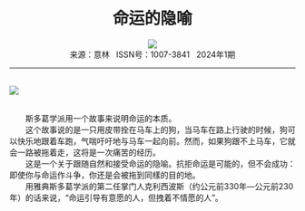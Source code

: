 # <center>命运的隐喻</center>

<div align=center><img src="http://fslib.vip.qikan.cn/img.ashx?key=%d7%f7%d5%df%a3%ba%a3%db%c3%c0%a3%dd%b4%f3%ce%c0%a1%a4%b7%c6%b5%c2%c0%d5"></div>

<center>来源：意林   ISSN号：1007-3841   2024年1期</center>

* * *

<br>![](http://img.resource.qikan.cn/markvip/qkimages/yili/yili202401/yili20240161-1-l.jpg)

  
<br>　　斯多葛学派用一个故事来说明命运的本质。  
　　这个故事说的是一只用皮带拴在马车上的狗，当马车在路上行驶的时候，狗可以快乐地跟着车跑，气喘吁吁地与马车一起向前。然而，如果狗跟不上马车，它就会一路被拖着走，这将是一次痛苦的经历。  
　　这是一个关于跟随自然和接受命运的隐喻。抗拒命运是可能的，但不会成功：即使你与命运作斗争，你还是会被拖到同樣的目的地。  
　　用雅典斯多葛学派的第二任掌门人克利西波斯（约公元前330年—公元前230年）的话来说，“命运引导有意愿的人，但拽着不情愿的人”。

